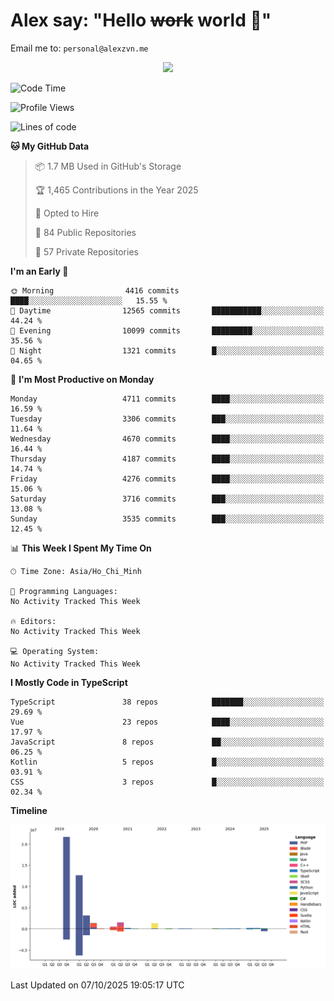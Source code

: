 # Alex say: "Hello ~~work~~ world 🐾"
Email me to: `personal@alexzvn.me`


<p align=center>
  <a href="https://skillicons.dev">
    <img src="https://skillicons.dev/icons?i=ts,js,php,nodejs,bun,vue,nuxt,react,svelte,tauri,laravel,rust,mongodb,docker,electron,redis,rabbitmq,tailwind,git,cloudflare,elysia,mysql,nginx,rollupjs,sentry,ubuntu,yarn,html,css,vite" />
  </a>
</p>

<!--START_SECTION:waka-->
![Code Time](http://img.shields.io/badge/Code%20Time-1%2C066%20hrs%2055%20mins-blue)

![Profile Views](http://img.shields.io/badge/Profile%20Views-1-blue)

![Lines of code](https://img.shields.io/badge/From%20Hello%20World%20I%27ve%20Written-43.6%20million%20lines%20of%20code-blue)

**🐱 My GitHub Data** 

> 📦 1.7 MB Used in GitHub's Storage 
 > 
> 🏆 1,465 Contributions in the Year 2025
 > 
> 💼 Opted to Hire
 > 
> 📜 84 Public Repositories 
 > 
> 🔑 57 Private Repositories 
 > 
**I'm an Early 🐤** 

```text
🌞 Morning                4416 commits        ████░░░░░░░░░░░░░░░░░░░░░   15.55 % 
🌆 Daytime                12565 commits       ███████████░░░░░░░░░░░░░░   44.24 % 
🌃 Evening                10099 commits       █████████░░░░░░░░░░░░░░░░   35.56 % 
🌙 Night                  1321 commits        █░░░░░░░░░░░░░░░░░░░░░░░░   04.65 % 
```
📅 **I'm Most Productive on Monday** 

```text
Monday                   4711 commits        ████░░░░░░░░░░░░░░░░░░░░░   16.59 % 
Tuesday                  3306 commits        ███░░░░░░░░░░░░░░░░░░░░░░   11.64 % 
Wednesday                4670 commits        ████░░░░░░░░░░░░░░░░░░░░░   16.44 % 
Thursday                 4187 commits        ████░░░░░░░░░░░░░░░░░░░░░   14.74 % 
Friday                   4276 commits        ████░░░░░░░░░░░░░░░░░░░░░   15.06 % 
Saturday                 3716 commits        ███░░░░░░░░░░░░░░░░░░░░░░   13.08 % 
Sunday                   3535 commits        ███░░░░░░░░░░░░░░░░░░░░░░   12.45 % 
```


📊 **This Week I Spent My Time On** 

```text
🕑︎ Time Zone: Asia/Ho_Chi_Minh

💬 Programming Languages: 
No Activity Tracked This Week

🔥 Editors: 
No Activity Tracked This Week

💻 Operating System: 
No Activity Tracked This Week
```

**I Mostly Code in TypeScript** 

```text
TypeScript               38 repos            ███████░░░░░░░░░░░░░░░░░░   29.69 % 
Vue                      23 repos            ████░░░░░░░░░░░░░░░░░░░░░   17.97 % 
JavaScript               8 repos             ██░░░░░░░░░░░░░░░░░░░░░░░   06.25 % 
Kotlin                   5 repos             █░░░░░░░░░░░░░░░░░░░░░░░░   03.91 % 
CSS                      3 repos             █░░░░░░░░░░░░░░░░░░░░░░░░   02.34 % 
```



**Timeline**

![Lines of Code chart](https://raw.githubusercontent.com/alexzvn/alexzvn/main/assets/bar_graph.png)


 Last Updated on 07/10/2025 19:05:17 UTC
<!--END_SECTION:waka-->

